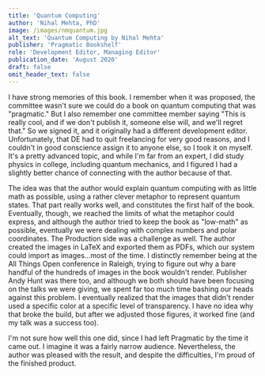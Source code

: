 ```yaml
---
title: 'Quantum Computing'
author: 'Nihal Mehta, PhD'
image: /images/nmquantum.jpg
alt_text: 'Quantum Computing by Nihal Mehta'
publisher: 'Pragmatic Bookshelf'
role: 'Development Editor, Managing Editor'
publication_date: 'August 2020'
draft: false
omit_header_text: false
---
```


I have strong memories of this book. I remember when it was proposed, the committee wasn't sure we could do a book on quantum computing that was "pragmatic." But I also remember one committee member saying "This is really cool, and if we don't publish it, someone else will, and we'll regret that." So we signed it, and it originally had a different development editor. Unfortunately, that DE had to quit freelancing for very good reasons, and I couldn't in good conscience assign it to anyone else, so I took it on myself. It's a pretty advanced topic, and while I'm far from an expert, I did study physics in college, including quantum mechanics, and I figured I had a slightly better chance of connecting with the author because of that. 

The idea was that the author would explain quantum computing with as little math as possible, using a rather clever metaphor to represent quantum states. That part really works well, and constitutes the first half of the book. Eventually, though, we reached the limits of what the metaphor could express, and although the author tried to keep the book as "low-math" as possible, eventually we were dealing with complex numbers and polar coordinates. The Production side was a challenge as well. The author created the images in LaTeX and exported them as PDFs, which our system could import as images...most of the time. I distinctly remember being at the All Things Open conference in Raleigh, trying to figure out why a bare handful of the hundreds of images in the book wouldn't render. Publisher Andy Hunt was there too, and although we both should have been focusing on the talks we were giving, we spent far too much time bashing our heads against this problem. I eventually realized that the images that didn't render used a specific color at a specific level of transparency. I have no idea why that broke the build, but after we adjusted those figures, it worked fine (and my talk was a success too).

I'm not sure how well this one did, since I had left Pragmatic by the time it came out. I imagine it was a fairly narrow audience. Nevertheless, the author was pleased with the result, and despite the difficulties, I'm proud of the finished product.